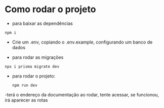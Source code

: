 # Como rodar o projeto
- para baixar as dependências
```
npm i

```

- Crie um .env, copiando o .env.example, configurando um banco de dados


- para rodar as migrações
```
npx i prisma migrate dev
```


- para rodar o projeto:
  ```
  npm run dev

  ```
-terá o endereço da documentação ao rodar, tente acessar, se funcionou, irá aparecer as rotas
